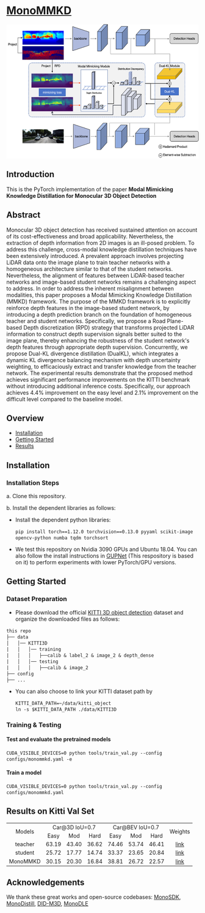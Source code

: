 # [MonoMMKD](https://arxiv.org/abs/2310.11316)

<p align="center"> <img src='img/MonoMMKD.png' align="center" height="350px"> </p>

## **Introduction**

This is the PyTorch implementation of the paper **Modal Mimicking Knowledge Distillation for Monocular 3D Object Detection**

## **Abstract**

Monocular 3D object detection has received sustained attention on account of its cost-effectiveness and broad applicability. Nevertheless, the extraction of depth information from 2D images is an ill-posed problem. To address this challenge, cross-modal knowledge distillation techniques have been extensively introduced. A prevalent approach involves projecting LiDAR data onto the image plane to train teacher networks with a homogeneous architecture similar to that of the student networks. Nevertheless, the alignment of features between LiDAR-based teacher networks and image-based student networks remains a challenging aspect to address. In order to address the inherent misalignment between modalities, this paper proposes a Modal Mimicking Knowledge Distillation (MMKD) framework. The purpose of the MMKD framework is to explicitly reinforce depth features in the image-based student network, by introducing a depth prediction branch on the foundation of homogeneous teacher and student networks. Specifically, we propose a Road Plane-based Depth discretization (RPD) strategy that transforms projected LiDAR information to construct depth supervision signals better suited to the image plane, thereby enhancing the robustness of the student network's depth features through appropriate depth supervision. Concurrently, we propose Dual-KL divergence distillation (DualKL), which integrates a dynamic KL divergence balancing mechanism with depth uncertainty weighting, to efficaciously extract and transfer knowledge from the teacher network. The experimental results demonstrate that the proposed method achieves significant performance improvements on the KITTI benchmark without introducing additional inference costs. Specifically, our approach achieves 4.4\% improvement on the easy level and 2.1\% improvement on the difficult level compared to the baseline model.


## **Overview**

- [Installation](#installation)
- [Getting Started](#getting-started)
- [Results](#results-on-kitti-val-set)

## **Installation**

### Installation Steps

a. Clone this repository.

b. Install the dependent libraries as follows:

* Install the dependent python libraries: 
  
  ```shell
  pip install torch==1.12.0 torchvision==0.13.0 pyyaml scikit-image opencv-python numba tqdm torchsort
  ```

* We test this repository on Nvidia 3090 GPUs and Ubuntu 18.04. You can also follow the install instructions in [GUPNet](https://github.com/SuperMHP/GUPNet) (This respository is based on it) to perform experiments with lower PyTorch/GPU versions.

## **Getting Started**

### Dataset Preparation

* Please download the official [KITTI 3D object detection](http://www.cvlibs.net/datasets/kitti/eval_object.php?obj_benchmark=3d) dataset and organize the downloaded files as follows:

```
this repo
├── data
│   │── KITTI3D
|   │   │── training
|   │   │   ├──calib & label_2 & image_2 & depth_dense
|   │   │── testing
|   │   │   ├──calib & image_2
├── config
├── ...
```

* You can also choose to link your KITTI dataset path by
  
  ```
  KITTI_DATA_PATH=~/data/kitti_object
  ln -s $KITTI_DATA_PATH ./data/KITTI3D
  ```

### Training & Testing

#### Test and evaluate the pretrained models

```shell
CUDA_VISIBLE_DEVICES=0 python tools/train_val.py --config configs/monommkd.yaml -e   
```

#### Train a model

```shell
CUDA_VISIBLE_DEVICES=0 python tools/train_val.py --config configs/monommkd.yaml
```

## **Results on Kitti Val Set**

<table align="center">
    <tr>
        <td rowspan="2" div align="center">Models</td>
        <td colspan="3" div align="center">Car@3D IoU=0.7</td>  
        <td colspan="3" div align="center">Car@BEV IoU=0.7</td>
        <td rowspan="2" div align="center">Weights</td>
    </tr>
    <tr>
        <td div align="center">Easy</td> 
        <td div align="center">Mod</td> 
        <td div align="center">Hard</td> 
        <td div align="center">Easy</td> 
        <td div align="center">Mod</td> 
        <td div align="center">Hard</td>  
    </tr>
    <tr>
        <td div align="center">teacher</td>
        <td div align="center">63.19</td> 
        <td div align="center">43.40</td> 
        <td div align="center">36.62</td> 
        <td div align="center">74.46</td> 
        <td div align="center">53.74</td> 
        <td div align="center">46.41</td> 
        <td div align="center"><a href="https://pan.baidu.com/s/1p_DtDrZ0dOKdKk2gkWOvkA?pwd=r2br">link</a></td>
    </tr>    
    <tr>
        <td div align="center">student</td>
        <td div align="center">25.72</td> 
        <td div align="center">17.77</td> 
        <td div align="center">14.74</td> 
        <td div align="center">33.37</td> 
        <td div align="center">23.65</td> 
        <td div align="center">20.84</td> 
        <td div align="center"><a href="https://pan.baidu.com/s/1vlmbp1tE0CCp92vtAXe8pQ?pwd=hf7w">link</a></td>
    </tr>
    <tr>
        <td div align="center">MonoMMKD</td>
        <td div align="center">30.15</td> 
        <td div align="center">20.30</td> 
        <td div align="center">16.84</td> 
        <td div align="center">38.81</td> 
        <td div align="center">26.72</td> 
        <td div align="center">22.57</td> 
        <td div align="center"><a href="https://pan.baidu.com/s/1MaiJM4WEmdfEvI1UR1U-XQ?pwd=e2pc">link</a></td>
    </tr>
</table>


## **Acknowledgements**

We thank these great works and open-source codebases: [MonoSDK](https://github.com/Senwang98/MonoSKD), [MonoDistill](https://github.com/monster-ghost/MonoDistill), [DID-M3D](https://github.com/SPengLiang/DID-M3D), [MonoDLE](https://github.com/xinzhuma/monodle)
